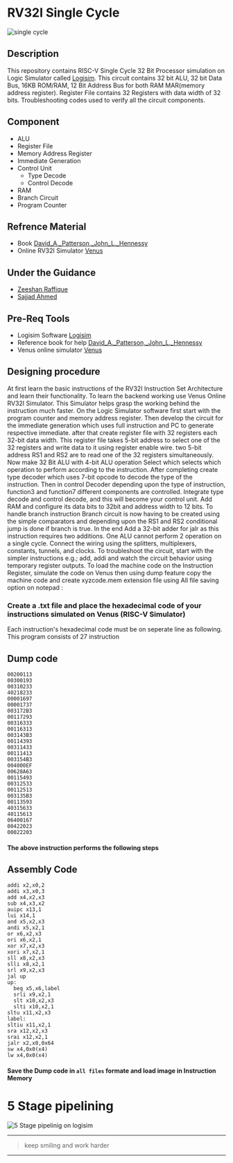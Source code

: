 # RV32I Single Cycle
![single cycle](https://user-images.githubusercontent.com/81433387/112760956-4b2d4080-9012-11eb-8a8a-48a488396f03.PNG)

## Description
This repository contains RISC-V Single Cycle 32 Bit Processor simulation on Logic Simulator called [Logisim](http://www.cburch.com/logisim/download.html "website"). This circuit contains 32 bit ALU, 32 bit Data Bus, 16KB ROM/RAM, 12 Bit Address Bus for both RAM MAR(memory address register). Register File contains 32 Registers with data width of 32 bits. Troubleshooting codes used to verify all the circuit components.

## Component
- ALU
- Register File
- Memory Address Register
- Immediate Generation
- Control Unit
  - Type Decode
  - Control Decode
- RAM
- Branch Circuit
- Program Counter

## Refrence Material 
- Book [David_A._Patterson,_John_L._Hennessy](https://drive.google.com/file/d/1zJ5JT1A-pmruRShfD6ikY52tFlcvrdYB/view "book")
- Online RV32I Simulator [Venus](https://venus.cs61c.org/ "online simulator")

## Under the Guidance
- [Zeeshan Raffique](https://github.com/zeeshanrafique23 "sir zeeshan profile")
- [Sajjad Ahmed](https://github.com/sajjadahmed677 "sie ajjad profile")

## Pre-Req Tools
- Logisim Software [Logisim](http://www.cburch.com/logisim/download.html "website")
- Reference book for help [David_A._Patterson,_John_L._Hennessy](https://drive.google.com/file/d/1zJ5JT1A-pmruRShfD6ikY52tFlcvrdYB/view "book")
- Venus online simulator [Venus](https://venus.cs61c.org/ "online simulator")

## Designing procedure

At first learn the basic instructions of the RV32I Instruction Set Architecture and learn their functionality. To learn the backend working use Venus Online RV32I Simulator. This Simulator helps grasp the working behind the instruction much faster. On the Logic Simulator software first start with the program counter and memory address register. Then develop the circuit for the immediate generation which uses full instruction and PC to generate respective immediate. after that create register file with 32 registers each 32-bit data width. This register file takes 5-bit address to select one of the 32 registers and write data to it using register enable wire. two 5-bit address RS1 and RS2 are to read one of the 32 registers simultaneously. Now make 32 Bit ALU with 4-bit ALU operation Select which selects which operation to perform according to the instruction. After completing create type decoder which uses 7-bit opcode to decode the type of the instruction. Then in control Decoder depending upon the type of instruction, function3 and function7 different components are controlled. Integrate type decode and control decode, and this will become your control unit. Add RAM and configure its data bits to 32bit and address width to 12 bits. To handle branch instruction Branch circuit is now having to be created using the simple comparators and depending upon the RS1 and RS2 conditional jump is done if branch is true. In the end Add a 32-bit adder for jalr as this instruction requires two additions. One ALU cannot perform 2 operation on a single cycle. Connect the wiring using the splitters, multiplexers, constants, tunnels, and clocks. To troubleshoot the circuit, start with the simpler instructions e.g.; add, addi and watch the circuit behavior using temporary register outputs. To load the machine code on the Instruction Register, simulate the code on Venus then using dump feature copy the machine code and create xyzcode.mem extension file using All file saving option on notepad :

### Create a .txt file and place the hexadecimal code of your instructions simulated on Venus (RISC-V Simulator)
Each instruction's hexadecimal code must be on seperate line as following. This program consists of 27 instruction
## Dump code
```
00200113
00300193
00310233
40218233
00001697
00001737
003172B3
00117293
00316333
00116313
003143B3
00114393
00311433
00111413
003154B3
004000EF
00628A63
00115493
00312533
00112513
003135B3
00113593
40315633
40115613
06400167
00422023
00022203
```
#### The above instruction performs the following steps
## Assembly Code
```
addi x2,x0,2
addi x3,x0,3
add x4,x2,x3
sub x4,x3,x2
auipc x13,1
lui x14,1
and x5,x2,x3
andi x5,x2,1
or x6,x2,x3
ori x6,x2,1
xor x7,x2,x3
xori x7,x2,1
sll x8,x2,x3
slli x8,x2,1
srl x9,x2,x3
jal up
up:
  beq x5,x6,label
  srli x9,x2,1
  slt x10,x2,x3
  slti x10,x2,1
sltu x11,x2,x3
label:
sltiu x11,x2,1
sra x12,x2,x3
srai x12,x2,1
jalr x2,x0,0x64
sw x4,0x0(x4)
lw x4,0x0(x4)
```
#### Save the Dump code in `all files` formate and load image in Instruction Memory

# 5 Stage pipelining
![5 Stage pipelinig on logisim](https://user-images.githubusercontent.com/81433387/131259315-fa40cbd7-f852-45cf-aeb6-01deef912874.png)

---
>keep smiling and work harder
***
